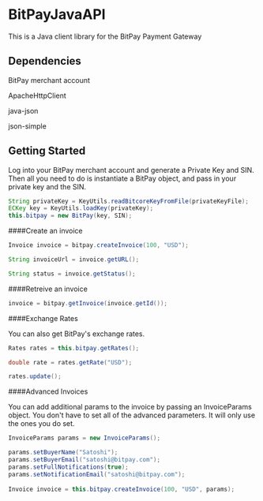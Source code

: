 BitPayJavaAPI
=============

This is a Java client library for the BitPay Payment Gateway

Dependencies
------------
BitPay merchant account

ApacheHttpClient

java-json

json-simple

Getting Started
---------------

Log into your BitPay merchant account and generate a Private Key and SIN. Then all you need to do is instantiate a BitPay object, and pass in your private key and the SIN.

```java
String privateKey = KeyUtils.readBitcoreKeyFromFile(privateKeyFile);
ECKey key = KeyUtils.loadKey(privateKey);
this.bitpay = new BitPay(key, SIN);
```

####Create an invoice
```java
Invoice invoice = bitpay.createInvoice(100, "USD");

String invoiceUrl = invoice.getURL();

String status = invoice.getStatus();
```

####Retreive an invoice
```java
invoice = bitpay.getInvoice(invoice.getId());
```
####Exchange Rates

You can also get BitPay's exchange rates.
```java
Rates rates = this.bitpay.getRates();

double rate = rates.getRate("USD");

rates.update();
```
####Advanced Invoices

You can add additional params to the invoice by passing an InvoiceParams object. You don't have to set all of the advanced parameters. It will only use the ones you do set.
```java
InvoiceParams params = new InvoiceParams();

params.setBuyerName("Satoshi");
params.setBuyerEmail("satoshi@bitpay.com");
params.setFullNotifications(true);
params.setNotificationEmail("satoshi@bitpay.com");
		
Invoice invoice = this.bitpay.createInvoice(100, "USD", params);
```
